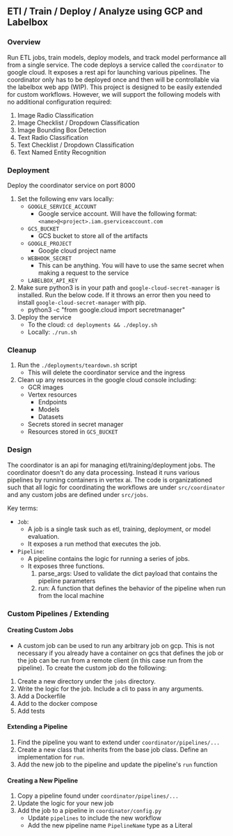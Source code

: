 ## ETl / Train / Deploy / Analyze using GCP and Labelbox

### Overview

Run ETL jobs, train models, deploy models, and track model performance all from a single service. The code deploys a service called the `coordinator` to google cloud. It exposes a rest api for launching various pipelines. The coordinator only has to be deployed once and then will be controllable via the labelbox web app (WIP). This project is designed to be easily extended for custom workflows. However, we will support the following models with no additional configuration required:

1. Image Radio Classification
2. Image Checklist / Dropdown Classification
3. Image Bounding Box Detection
4. Text Radio Classification
5. Text Checklist / Dropdown Classification
6. Text Named Entity Recognition


### Deployment

Deploy the coordinator service on port 8000

1. Set the following env vars locally:
    - `GOOGLE_SERVICE_ACCOUNT`
        - Google service account. Will have the following format: `<name>@<project>.iam.gserviceaccount.com`
    - `GCS_BUCKET`
        - GCS bucket to store all of the artifacts
    - `GOOGLE_PROJECT`
        - Google cloud project name
    - `WEBHOOK_SECRET`
        - This can be anything. You will have to use the same secret when making a request to the service
    - `LABELBOX_API_KEY`
2. Make sure python3 is in your path and `google-cloud-secret-manager` is installed. Run the below code. If it throws an error then you need to install `google-cloud-secret-manager` with pip.
    - python3 -c "from google.cloud import secretmanager"
3. Deploy the service
    - To the cloud: `cd deployments && ./deploy.sh`
    - Locally: `./run.sh`


### Cleanup

1. Run the `./deployments/teardown.sh` script
    - This will delete the coordinator service and the ingress
2. Clean up any resources in the google cloud console including:
    - GCR images
    - Vertex resources
        - Endpoints
        - Models
        - Datasets
    - Secrets stored in secret manager
    - Resources stored in `GCS_BUCKET`


### Design

The coordinator is an api for managing etl/training/deployment jobs. The coordinator doesn't do any data processing. Instead it runs various pipelines by running containers in vertex ai. The code is organizationed such that all logic for coordinating the workflows are under `src/coordinator` and any custom jobs are defined under `src/jobs`.


Key terms:
* `Job`:
    - A job is a single task such as etl, training, deployment, or model evaluation.
    - It exposes a run method that executes the job.
* `Pipeline`:
    - A pipeline contains the logic for running a series of jobs.
    - It exposes three functions.
        1. parse_args: Used to validate the dict payload that contains the pipeline parameters
        2. run: A function that defines the behavior of the pipeline when run from the local machine


### Custom Pipelines / Extending

#### Creating Custom Jobs
* A custom job can be used to run any arbitrary job on gcp. This is not necessary if you already have a container on gcs that defines the job or the job can be run from a remote client (in this case run from the pipeline). To create the custom job do the following:
1. Create a new directory under the `jobs` directory.
2. Write the logic for the job. Include a cli to pass in any arguments.
3. Add a Dockerfile
5. Add to the docker compose
6. Add tests

#### Extending a Pipeline
1. Find the pipeline you want to extend under `coordinator/pipelines/...`
2. Create a new class that inherits from the base job class. Define an implementation for `run`.
3. Add the new job to the pipeline and update the pipeline's `run` function


#### Creating a New Pipeline
1. Copy a pipeline found under `coordinator/pipelines/...`
2. Update the logic for your new job
3. Add the job to a pipeline in `coordinator/config.py`
    * Update `pipelines` to include the new workflow
    * Add the new pipeline name `PipelineName` type as a Literal

